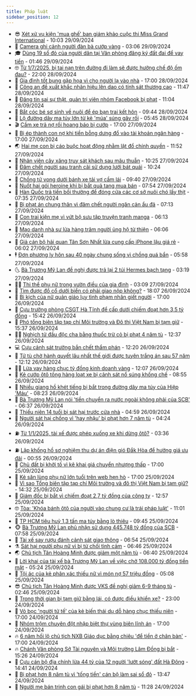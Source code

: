 ```yaml
---
title: Pháp luật
sidebar_position: 12
---
```


<!-- vnexpress-phap-luat:START -->
- 😎 [Xét xử vụ kiện &#39;mua ghế&#39; ban giám khảo cuộc thi Miss Grand International](https://vnexpress.net/xet-xu-vu-kien-mua-ghe-ban-giam-khao-cuoc-thi-miss-grand-international-4798262.html) - 10:03 29/09/2024
- 🥰 [Camera ghi cảnh người đàn bà cướp vàng](https://vnexpress.net/camera-ghi-canh-nguoi-dan-ba-cuop-vang-4798184.html) - 03:06 29/09/2024
- 🎓 [Dùng 19 sổ đỏ của người dân tại Văn phòng đăng ký đất đai để vay tiền](https://vnexpress.net/dung-19-so-do-cua-nguoi-dan-tai-van-phong-dang-ky-dat-dai-de-vay-tien-4797894.html) - 01:46 29/09/2024
- 🤓 [Từ 1/7/2025, bị tai nạn trên đường đi làm sẽ được hưởng chế độ ốm đau?](https://vnexpress.net/tu-1-7-2025-bi-tai-nan-tren-duong-di-lam-se-duoc-huong-che-do-om-dau-4796615.html) - 22:00 28/09/2024
- 🎊 [Gia đình tốt bụng gặp họa vì cho người lạ vào nhà](https://vnexpress.net/gia-dinh-gap-hoa-vi-cho-nguoi-la-vao-nha-4797836.html) - 17:00 28/09/2024
- 🙉 [Công an đề xuất khắc nhãn hiệu lên dao có tính sát thương cao](https://vnexpress.net/cong-an-de-xuat-khac-nhan-hieu-len-dao-co-tinh-sat-thuong-cao-4798058.html) - 11:47 28/09/2024
- 🤡 [Đăng tin sai sự thật, quản trị viên nhóm Facebook bị phạt](https://vnexpress.net/dang-tin-sai-su-that-quan-tri-vien-nhom-facebook-bi-phat-4798099.html) - 11:04 28/09/2024
- 🗽 [Bắt cóc bé sơ sinh về nuôi để ép bạn trai kết hôn](https://vnexpress.net/bat-coc-be-so-sinh-ve-nuoi-de-ep-ban-trai-ket-hon-4798060.html) - 09:44 28/09/2024
- 🌋 [Lộ đường dây ma túy lớn từ kẻ &#39;múa&#39; súng gây rối](https://vnexpress.net/lo-duong-day-ma-tuy-lon-tu-ke-mua-sung-gay-roi-4798024.html) - 05:45 28/09/2024
- 🎬 [Cầm xe trả nợ rồi hoang báo bị cướp](https://vnexpress.net/cam-xe-tra-no-roi-hoang-bao-bi-cuop-4797875.html) - 17:00 27/09/2024
- 💯 [Bị ép thành con nợ khi tiền bỗng dưng đổ vào tài khoản ngân hàng](https://vnexpress.net/bi-ep-thanh-con-no-khi-tien-bong-dung-do-vao-tai-khoan-4797666.html) - 17:00 27/09/2024
- 🌏 [Hai mẹ con bị cáo buộc hoạt động nhằm lật đổ chính quyền](https://vnexpress.net/hai-me-con-bi-cao-buoc-hoat-dong-nham-lat-do-chinh-quyen-4797849.html) - 11:52 27/09/2024
- 🌊 [Nhân viên cây xăng truy sát khách sau mâu thuẫn](https://vnexpress.net/nhan-vien-cay-xang-truy-sat-khach-sau-mau-thuan-4797819.html) - 10:25 27/09/2024
- 💂 [Đâm chết người sau tranh cãi sử dụng lưới bát quái](https://vnexpress.net/dam-chet-nguoi-sau-tranh-cai-su-dung-luoi-bat-quai-4797835.html) - 10:24 27/09/2024
- 🎡 [Chồng tử vong dưới bánh xe tải vợ cầm lái](https://vnexpress.net/chong-tu-vong-duoi-banh-xe-tai-vo-cam-lai-4797821.html) - 09:40 27/09/2024
- 🫶 [Nuốt hai gói heroine khi bị bắt quả tang mua bán](https://vnexpress.net/nuot-hai-goi-heroine-khi-bi-bat-qua-tang-mua-ban-4797709.html) - 07:54 27/09/2024
- 🐲 [Hàn Quốc trả tiền bồi thường để đóng cửa các cơ sở nuôi chó lấy thịt](https://vnexpress.net/luat-cam-an-thit-cho-o-han-quoc-4797421.html) - 07:35 27/09/2024
- 🚀 [Bị phạt án chung thân vì đâm chết người ngăn cản ẩu đả](https://vnexpress.net/bi-phat-an-chung-than-vi-dam-chet-nguoi-ngan-can-au-da-4797705.html) - 07:13 27/09/2024
- 🎊 [Con trai kiện mẹ vì vứt bộ sưu tập truyện tranh manga](https://vnexpress.net/con-trai-kien-me-vi-vut-bo-suu-tap-truyen-tranh-manga-4797697.html) - 06:13 27/09/2024
- 🤗 [Mạo danh nhà sư lừa hàng trăm người ủng hộ từ thiện](https://vnexpress.net/mao-danh-nha-su-lua-hang-tram-nguoi-ung-ho-tu-thien-4797700.html) - 06:06 27/09/2024
- 🗽 [Giả cán bộ hải quan Tân Sơn Nhất lừa cung cấp iPhone lậu giá rẻ](https://vnexpress.net/gia-hai-quan-tan-son-nhat-de-hua-hen-tuon-iphone-lau-gia-re-4797698.html) - 06:02 27/09/2024
- 🕴 [Đơn phương ly hôn sau 40 ngày chung sống vì chồng quá bẩn](https://vnexpress.net/don-phuong-ly-hon-sau-40-ngay-chung-song-vi-chong-qua-ban-4797699.html) - 05:58 27/09/2024
- 🌜 [Bà Trương Mỹ Lan đề nghị được trả lại 2 túi Hermes bạch tạng](https://vnexpress.net/ba-truong-my-lan-de-nghi-duoc-tra-lai-2-tui-hermes-bach-tang-4797600.html) - 03:19 27/09/2024
- 🧑‍🏫 [Thi thể phụ nữ trong vườn điều của gia đình](https://vnexpress.net/thi-the-phu-nu-trong-vuon-dieu-cua-gia-dinh-4797583.html) - 03:09 27/09/2024
- 🦩 [Tìm được đồ cổ dưới biển có phải giao nộp không?](https://vnexpress.net/tim-duoc-do-co-duoi-bien-co-phai-giao-nop-khong-4797380.html) - 18:07 26/09/2024
- 💼 [Bi kịch của nữ quản giáo lụy tình phạm nhân giết người](https://vnexpress.net/bi-kich-cua-nu-quan-giao-luy-tinh-ke-sat-nhan-4797453.html) - 17:00 26/09/2024
- 💫 [Cựu trưởng phòng CSGT Hà Tĩnh để cấp dưới chiếm đoạt hơn 3,5 tỷ đồng](https://vnexpress.net/cuu-truong-phong-csgt-ha-tinh-de-cap-duoi-chiem-doat-hon-3-5-ty-dong-4797485.html) - 15:42 26/09/2024
- 🦅 [Phó tổng biên tập tạp chí Môi trường và Đô thị Việt Nam bị tạm giữ](https://vnexpress.net/pho-tong-bien-tap-tap-chi-moi-truong-va-do-thi-viet-nam-bi-tam-giu-4797501.html) - 15:37 26/09/2024
- 🧑‍💻 [Nghịch tử đầu độc cha bằng thuốc trừ cỏ bị phạt 4 năm tù](https://vnexpress.net/nghich-tu-dau-doc-cha-bang-thuoc-tru-co-bi-phat-4-nam-tu-4797471.html) - 12:37 26/09/2024
- 💻 [Cựu cảnh sát trưởng bắn chết thẩm phán](https://vnexpress.net/cuu-canh-sat-truong-ban-chet-tham-phan-4797427.html) - 12:20 26/09/2024
- 🤠 [Tử tù chờ hành quyết lâu nhất thế giới được tuyên trắng án sau 57 năm](https://vnexpress.net/tu-tu-cho-hanh-quyet-lau-nhat-the-gioi-duoc-tuyen-trang-an-sau-57-nam-4797450.html) - 12:12 26/09/2024
- 🧑‍🏫 [Lừa vay hàng chục tỷ đồng kinh doanh vàng](https://vnexpress.net/lua-vay-hang-chuc-ty-dong-kinh-doanh-vang-4797465.html) - 12:07 26/09/2024
- 🌈 [Kẻ cướp ôtô tông hàng loạt xe bị cảnh sát nổ súng khống chế](https://vnexpress.net/ke-cuop-oto-tong-hang-loat-xe-bi-canh-sat-no-sung-khong-che-4797392.html) - 08:55 26/09/2024
- 🌮 [Nhiều giang hồ khét tiếng bị bắt trong đường dây ma túy của Hiệp &#39;Máu&#39;](https://vnexpress.net/nhieu-giang-ho-khet-tieng-bi-bat-trong-duong-day-ma-tuy-cua-hiep-mau-4797341.html) - 08:23 26/09/2024
- 🐲 [Bà Trương Mỹ Lan nói &#39;tiền chuyển ra nước ngoài không phải của SCB&#39;](https://vnexpress.net/ba-truong-my-lan-noi-tien-chuyen-ra-nuoc-ngoai-khong-phai-cua-scb-4797295.html) - 06:37 26/09/2024
- 🧰 [Thiếu niên 14 tuổi bị sát hại trước cửa nhà](https://vnexpress.net/thieu-nien-14-tuoi-bi-sat-hai-truoc-cua-nha-4797258.html) - 04:59 26/09/2024
- 💄 [Người sát hại chồng vì &#39;hay nhậu&#39; bị phạt hơn 7 năm tù](https://vnexpress.net/nguoi-sat-hai-chong-vi-hay-nhau-bi-phat-hon-7-nam-tu-4797246.html) - 04:24 26/09/2024
- ⛽️ [Từ 1/1/2025, tài xế được phép xuống xe khi dừng ôtô?](https://vnexpress.net/co-phai-tu-1-1-2025-khi-dung-xe-oto-thi-tai-xe-duoc-phep-xuong-xe-4797119.html) - 03:36 26/09/2024
- ⛽️ [Lập khống hồ sơ nghiệm thu dự án điện gió Đắk Hòa để hưởng giá ưu đãi](https://vnexpress.net/lap-khong-ho-so-du-an-dien-gio-dak-hoa-de-huong-gia-uu-dai-4797110.html) - 00:55 26/09/2024
- 💂 [Chủ đất bị khởi tố vì kê khai giá chuyển nhượng thấp](https://vnexpress.net/nguoi-phu-nu-bi-khoi-to-vi-ke-khai-gia-chuyen-nhuong-dat-thap-4797064.html) - 17:00 25/09/2024
- 🤔 [Kẻ săn lùng phụ nữ lớn tuổi trên web hẹn hò](https://vnexpress.net/ke-san-lung-phu-nu-lon-tuoi-tren-web-hen-ho-4797021.html) - 17:00 25/09/2024
- 🧐 [Vì sao Tổng biên tập tạp chí Môi trường và đô thị Việt Nam bị tạm giữ?](https://vnexpress.net/vi-sao-tong-bien-tap-tap-chi-moi-truong-va-do-thi-viet-nam-bi-tam-giu-4797034.html) - 14:32 25/09/2024
- 🎃 [Giám đốc bị bắt vì chiếm đoạt 2,7 tỷ đồng của công ty](https://vnexpress.net/giam-doc-bi-bat-vi-chiem-doat-2-7-ty-dong-cua-cong-ty-4797045.html) - 12:57 25/09/2024
- 🤓 [Tòa: &#39;Khóa bánh ôtô của người vào chung cư là trái pháp luật&#39;](https://vnexpress.net/toa-khoa-banh-oto-cua-nguoi-vao-chung-cu-la-trai-phap-luat-4796981.html) - 11:01 25/09/2024
- 💃 [TP HCM tiêu huỷ 1,3 tấn ma túy bằng lò thiêu](https://vnexpress.net/tp-hcm-tieu-huy-1-3-tan-ma-tuy-bang-lo-thieu-4796986.html) - 09:45 25/09/2024
- 🐵 [Bà Trương Mỹ Lan phủ nhận sử dụng 445.748 tỷ đồng của SCB](https://vnexpress.net/ba-truong-my-lan-phu-nhan-su-dung-445-748-ty-dong-cua-scb-4796916.html) - 07:58 25/09/2024
- 🤖 [Tài xế say rượu đánh cảnh sát giao thông](https://vnexpress.net/tai-xe-say-ruou-danh-canh-sat-giao-thong-4796896.html) - 06:54 25/09/2024
- ⚗️ [Sát hại người phụ nữ vì bị từ chối tình cảm](https://vnexpress.net/sat-hai-nguoi-phu-nu-vi-bi-tu-choi-tinh-cam-4796835.html) - 06:46 25/09/2024
- 🌏 [Chủ tịch Tân Hoàng Minh được giảm một năm tù](https://vnexpress.net/chu-tich-tan-hoang-minh-duoc-giam-them-mot-nam-tu-4796881.html) - 06:40 25/09/2024
- 🦆 [Lời khai của tài xế bà Trương Mỹ Lan về việc chở 108.000 tỷ đồng tiền mặt](https://vnexpress.net/loi-khai-cua-tai-xe-ba-truong-my-lan-ve-viec-cho-108-000-ty-dong-tien-mat-4796871.html) - 05:24 25/09/2024
- 🐎 [Tội ác của kẻ phân xác thiếu nữ vì món nợ 57 triệu đồng](https://vnexpress.net/toi-ac-cua-ke-phan-xac-thieu-nu-vi-mon-no-57-trieu-dong-4796770.html) - 05:08 25/09/2024
- 😎 [Chủ tịch Tân Hoàng Minh được VKS đề nghị giảm 6-9 tháng tù](https://vnexpress.net/chu-tich-tan-hoang-minh-duoc-vks-de-nghi-giam-6-9-thang-tu-4796658.html) - 02:46 25/09/2024
- 💪 [Trong thời gian bị tạm giữ bằng lái, có được điều khiển xe?](https://vnexpress.net/trong-thoi-gian-bi-tam-giu-bang-lai-co-duoc-dieu-khien-xe-4796126.html) - 23:00 24/09/2024
- 🤡 [Vỏ bọc &#39;người tử tế&#39; của kẻ biến thái dụ dỗ hàng chục thiếu niên](https://vnexpress.net/vo-boc-nguoi-tu-te-cua-ke-bien-thai-du-do-hang-chuc-thieu-nien-4796611.html) - 17:00 24/09/2024
- 🌁 [Nhóm trộm chuyên đột nhập biệt thự vùng biên lĩnh án](https://vnexpress.net/nhom-trom-chuyen-dot-nhap-biet-thu-vung-bien-linh-an-4796567.html) - 17:00 24/09/2024
- 🔥 [6 năm hối lộ chủ tịch NXB Giáo dục bằng chiêu &#39;để tiền ở chân bàn&#39;](https://vnexpress.net/6-nam-hoi-lo-chu-tich-nxb-giao-duc-bang-chieu-de-tien-o-chan-ban-4796406.html) - 17:00 24/09/2024
- 🔥 [Chánh Văn phòng Sở Tài nguyên và Môi trường Lâm Đồng bị bắt](https://vnexpress.net/chanh-van-phong-so-tai-nguyen-moi-truong-lam-dong-bi-bat-4796655.html) - 15:26 24/09/2024
- 👺 [Cựu cán bộ địa chính lừa 44 tỷ của 12 người &#39;lướt sóng&#39; đất Hà Đông](https://vnexpress.net/cuu-can-bo-dia-chinh-lua-44-ty-cua-12-nguoi-luot-song-dat-ha-dong-4796641.html) - 14:41 24/09/2024
- 🎊 [Bị phạt hơn 8 năm tù vì &#39;tống tiền&#39; cán bộ làm sai sổ đỏ](https://vnexpress.net/bi-phat-hon-8-nam-tu-vi-tong-tien-can-bo-lam-sai-so-do-4796628.html) - 13:47 24/09/2024
- 🎊 [Người mẹ bán trinh con gái bị phạt hơn 8 năm tù](https://vnexpress.net/nguoi-me-ban-trinh-con-gai-bi-phat-hon-8-nam-tu-4796617.html) - 11:28 24/09/2024<!-- vnexpress-phap-luat:END -->
